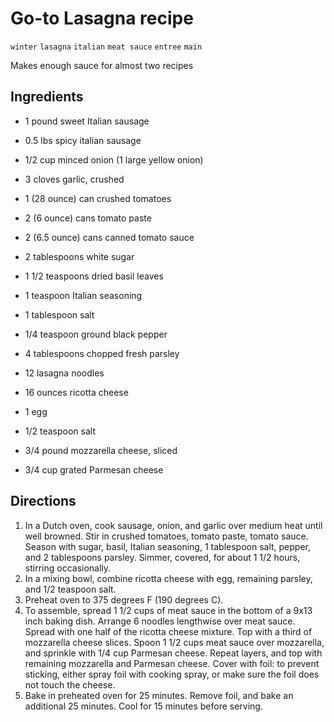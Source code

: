# Go-to Lasagna recipe

`winter` `lasagna` `italian` `meat sauce` `entree` `main`

Makes enough sauce for almost two recipes

 ## Ingredients

 
-  1 pound sweet Italian sausage 
-  0.5 lbs spicy italian sausage
-  1/2 cup minced onion \(1 large yellow onion\)
-  3 cloves garlic, crushed 
-  1 \(28 ounce\) can crushed tomatoes 
-  2 \(6 ounce\) cans tomato paste 
-  2 \(6.5 ounce\) cans canned tomato sauce
-  2 tablespoons white sugar 
-  1 1/2 teaspoons dried basil leaves

 
-  1 teaspoon Italian seasoning 
-  1 tablespoon salt 
-  1/4 teaspoon ground black pepper 
-  4 tablespoons chopped fresh parsley 
-  12 lasagna noodles 
-  16 ounces ricotta cheese 
-  1 egg 
-  1/2 teaspoon salt 
-  3/4 pound mozzarella cheese, sliced 
-  3/4 cup grated Parmesan cheese 

 ## Directions

 
1. In a Dutch oven, cook sausage, onion, and garlic over medium heat until well browned. Stir in crushed tomatoes, tomato paste, tomato sauce. Season with sugar, basil, Italian seasoning, 1 tablespoon salt, pepper, and 2 tablespoons parsley. Simmer, covered, for about 1 1/2 hours, stirring occasionally.
2. In a mixing bowl, combine ricotta cheese with egg, remaining parsley, and 1/2 teaspoon salt.
3. Preheat oven to 375 degrees F \(190 degrees C\).
4. To assemble, spread 1 1/2 cups of meat sauce in the bottom of a 9x13 inch baking dish. Arrange 6 noodles lengthwise over meat sauce. Spread with one half of the ricotta cheese mixture. Top with a third of mozzarella cheese slices. Spoon 1 1/2 cups meat sauce over mozzarella, and sprinkle with 1/4 cup Parmesan cheese. Repeat layers, and top with remaining mozzarella and Parmesan cheese. Cover with foil: to prevent sticking, either spray foil with cooking spray, or make sure the foil does not touch the cheese.
5. Bake in preheated oven for 25 minutes. Remove foil, and bake an additional 25 minutes. Cool for 15 minutes before serving.

 

 
